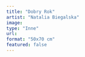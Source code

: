 ```yaml
---
title: "Dobry Rok"
artist: "Natalia Biegalska"
image:
type: "Inne"
url:
format: "50x70 cm"
featured: false
---
```

